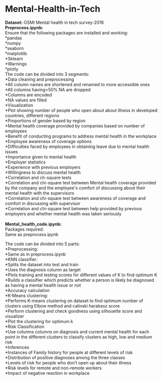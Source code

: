 # Mental-Health-in-Tech
**Dataset:** OSMI Mental health in tech survey-2016<br />
**Preprocess.ipynb:**<br />
Ensure that the following packages are installed and working:<br /> 
*pandas<br />
*numpy<br />
*seaborn<br />
*matplotlib<br />
*Sklearn<br />
*Warnings<br />
*plotly<br />
The code can be divided into 3 segments:<br />
*Data cleaning and preprocessing<br />
 *All column names are shortened and renamed to more accessible ones<br />
 *All columns having>50% NA are dropped<br />
 *Columns are encoded <br />
 *NA values are filled<br />
*Visualization<br />
 *Plot showing number of people who open about about illness in developed countries, different regions<br />
 *Proportions of gender based by region<br />
 *Mental health coverage provided by companies based on number of employees<br />
 *Benefit of conducting programs to address mental health in the workplace<br />
 *Employee awareness of coverage options<br />
 *Difficulties faced by employees in obtaining leave due to mental health issues<br />
 *Importance given to mental health<br />
 *Employer statistics<br />
 *Experience with previous employers<br />
 *Willingness to discuss mental health<br />
*Correlation and ch-square tests<br />
 *Correlation and chi-square test between Mental health coverage provided by the company and the employee's comfort of discussing about their mental health with the supervisors<br />
 *Correlation and chi-square test between awareness of coverage and comfort in discussing with supervisor<br />
 *Correlation and chi-square test between help provided by previous employers and whether mental health was taken seriously<br />
<br />
**Mental_health_code.ipynb:**<br />
Packages required:<br />
Same as preprocess.ipynb<br /> 

The code can be divided into 5 parts: <br />
*Preprocessing:<br />
 *Same as in preprocess.ipynb <br />
*KNN classifier:<br />
 *Splits the dataset into test and train <br />
 *Uses the diagnosis column as target <br />
 *Plots training and testing scores for different values of K to find optimum K <br />
 *Builds a classifier which predicts whether a person is likely be diagnosed as having a mental health issue or not<br />
 *Accuracy calculation<br />
*K-Means clustering:<br />
 *Performs K-means clustering on dataset to find optimum number of clusters using Elbow method and calinski harabasz score<br />
 *Perform clustering and check goodness using silhouette score and visualizer<br />
 *Plot the clustering for optimum k<br />
*Risk Classification<br />
 *Use columns columns on diagnosis and current mental health for each point in the different clusters to classify clusters as high, low and medium risk<br />
*Inferences<br />
 *Instances of Family history for people at different levels of risk<br />
 *Distribution of positive diagnoses among the three classes<br />
 *Levels of risk for people who don’t open up about their illness<br />
 *Risk levels for remote and non-remote workers<br />
 *Impact of negative reaction in workplace<br />






